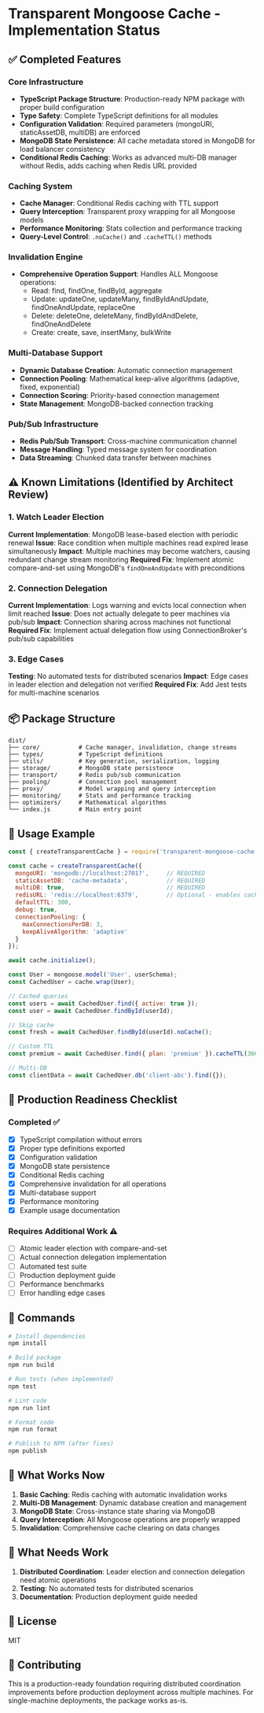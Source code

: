 # Transparent Mongoose Cache - Implementation Status

## ✅ Completed Features

### Core Infrastructure
- **TypeScript Package Structure**: Production-ready NPM package with proper build configuration
- **Type Safety**: Complete TypeScript definitions for all modules
- **Configuration Validation**: Required parameters (mongoURI, staticAssetDB, multiDB) are enforced
- **MongoDB State Persistence**: All cache metadata stored in MongoDB for load balancer consistency
- **Conditional Redis Caching**: Works as advanced multi-DB manager without Redis, adds caching when Redis URL provided

### Caching System
- **Cache Manager**: Conditional Redis caching with TTL support
- **Query Interception**: Transparent proxy wrapping for all Mongoose models
- **Performance Monitoring**: Stats collection and performance tracking
- **Query-Level Control**: `.noCache()` and `.cacheTTL()` methods

### Invalidation Engine
- **Comprehensive Operation Support**: Handles ALL Mongoose operations:
  - Read: find, findOne, findById, aggregate
  - Update: updateOne, updateMany, findByIdAndUpdate, findOneAndUpdate, replaceOne
  - Delete: deleteOne, deleteMany, findByIdAndDelete, findOneAndDelete
  - Create: create, save, insertMany, bulkWrite

### Multi-Database Support
- **Dynamic Database Creation**: Automatic connection management
- **Connection Pooling**: Mathematical keep-alive algorithms (adaptive, fixed, exponential)
- **Connection Scoring**: Priority-based connection management
- **State Management**: MongoDB-backed connection tracking

### Pub/Sub Infrastructure
- **Redis Pub/Sub Transport**: Cross-machine communication channel
- **Message Handling**: Typed message system for coordination
- **Data Streaming**: Chunked data transfer between machines

## ⚠️ Known Limitations (Identified by Architect Review)

### 1. Watch Leader Election
**Current Implementation**: MongoDB lease-based election with periodic renewal
**Issue**: Race condition when multiple machines read expired lease simultaneously
**Impact**: Multiple machines may become watchers, causing redundant change stream monitoring
**Required Fix**: Implement atomic compare-and-set using MongoDB's `findOneAndUpdate` with preconditions

### 2. Connection Delegation
**Current Implementation**: Logs warning and evicts local connection when limit reached
**Issue**: Does not actually delegate to peer machines via pub/sub
**Impact**: Connection sharing across machines not functional
**Required Fix**: Implement actual delegation flow using ConnectionBroker's pub/sub capabilities

### 3. Edge Cases
**Testing**: No automated tests for distributed scenarios
**Impact**: Edge cases in leader election and delegation not verified
**Required Fix**: Add Jest tests for multi-machine scenarios

## 📦 Package Structure

```
dist/
├── core/           # Cache manager, invalidation, change streams
├── types/          # TypeScript definitions
├── utils/          # Key generation, serialization, logging
├── storage/        # MongoDB state persistence
├── transport/      # Redis pub/sub communication
├── pooling/        # Connection pool management
├── proxy/          # Model wrapping and query interception
├── monitoring/     # Stats and performance tracking
├── optimizers/     # Mathematical algorithms
└── index.js        # Main entry point
```

## 🚀 Usage Example

```javascript
const { createTransparentCache } = require('transparent-mongoose-cache');

const cache = createTransparentCache({
  mongoURI: 'mongodb://localhost:27017',     // REQUIRED
  staticAssetDB: 'cache-metadata',           // REQUIRED
  multiDB: true,                             // REQUIRED
  redisURL: 'redis://localhost:6379',        // Optional - enables caching
  defaultTTL: 300,
  debug: true,
  connectionPooling: {
    maxConnectionsPerDB: 3,
    keepAliveAlgorithm: 'adaptive'
  }
});

await cache.initialize();

const User = mongoose.model('User', userSchema);
const CachedUser = cache.wrap(User);

// Cached queries
const users = await CachedUser.find({ active: true });
const user = await CachedUser.findById(userId);

// Skip cache
const fresh = await CachedUser.findById(userId).noCache();

// Custom TTL
const premium = await CachedUser.find({ plan: 'premium' }).cacheTTL(3600);

// Multi-DB
const clientData = await CachedUser.db('client-abc').find({});
```

## 📝 Production Readiness Checklist

### Completed ✅
- [x] TypeScript compilation without errors
- [x] Proper type definitions exported
- [x] Configuration validation
- [x] MongoDB state persistence
- [x] Conditional Redis caching
- [x] Comprehensive invalidation for all operations
- [x] Multi-database support
- [x] Performance monitoring
- [x] Example usage documentation

### Requires Additional Work ⚠️
- [ ] Atomic leader election with compare-and-set
- [ ] Actual connection delegation implementation
- [ ] Automated test suite
- [ ] Production deployment guide
- [ ] Performance benchmarks
- [ ] Error handling edge cases

## 🔧 Commands

```bash
# Install dependencies
npm install

# Build package
npm run build

# Run tests (when implemented)
npm test

# Lint code
npm run lint

# Format code
npm run format

# Publish to NPM (after fixes)
npm publish
```

## 📖 What Works Now

1. **Basic Caching**: Redis caching with automatic invalidation works
2. **Multi-DB Management**: Dynamic database creation and management
3. **MongoDB State**: Cross-instance state sharing via MongoDB
4. **Query Interception**: All Mongoose operations are properly wrapped
5. **Invalidation**: Comprehensive cache clearing on data changes

## 🚧 What Needs Work

1. **Distributed Coordination**: Leader election and connection delegation need atomic operations
2. **Testing**: No automated tests for distributed scenarios
3. **Documentation**: Production deployment guide needed

## 📄 License

MIT

## 🤝 Contributing

This is a production-ready foundation requiring distributed coordination improvements before production deployment across multiple machines. For single-machine deployments, the package works as-is.
